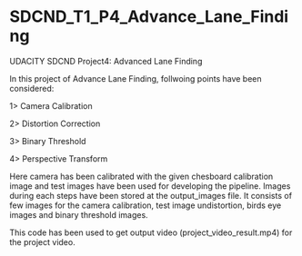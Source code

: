 # SDCND_T1_P4_Advance_Lane_Finding
UDACITY SDCND Project4: Advanced Lane Finding

In this project of Advance Lane Finding, follwoing points have been considered:

1> Camera Calibration

2> Distortion Correction

3> Binary Threshold

4> Perspective Transform

Here camera has been calibrated with the given chesboard calibration image and test images have been used for developing the pipeline.
Images during each steps have been stored at the output_images file. It consists of few images for the camera calibration, test image undistortion, birds eye images and binary threshold images.

This code has been used to get output video (project_video_result.mp4) for the project video. 
